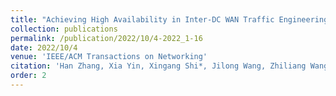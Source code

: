 ```yaml
---
title: "Achieving High Availability in Inter-DC WAN Traffic Engineering"
collection: publications
permalink: /publication/2022/10/4-2022_1-16
date: 2022/10/4
venue: 'IEEE/ACM Transactions on Networking'
citation: 'Han Zhang, Xia Yin, Xingang Shi*, Jilong Wang, Zhiliang Wang,Yingya Guo, Tian Lan, Yahui Li, Yongqing Zhu, Ke Ruan, Haijun Geng: Achieving High Availability in Inter-DC WAN Traffic Engineering[J]. IEEE/ACM Transactions on Networking, 2022:1-16.'
order: 2
---
```

